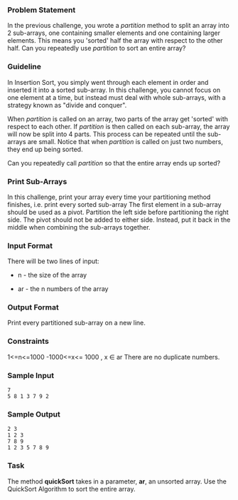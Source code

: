 ### Problem Statement

In the previous challenge, you wrote a *partition* method to split an array into 2 sub-arrays, one containing smaller elements and one containing larger elements. This means you 'sorted' half the array with respect to the other half. Can you repeatedly use *partition* to sort an entire array?

### Guideline

In Insertion Sort, you simply went through each element in order and inserted it into a sorted sub-array. In this challenge, you cannot focus on one element at a time, but instead must deal with whole sub-arrays, with a strategy known as "divide and conquer".

When *partition* is called on an array, two parts of the array get 'sorted' with respect to each other. If *partition* is then called on each sub-array, the array will now be split into 4 parts. This process can be repeated until the sub-arrays are small. Notice that when *partition* is called on just two numbers, they end up being sorted.

Can you repeatedly call *partition* so that the entire array ends up sorted?

### Print Sub-Arrays

In this challenge, print your array every time your partitioning method finishes, i.e. print every sorted sub-array The first element in a sub-array should be used as a pivot. Partition the left side before partitioning the right side. The pivot should not be added to either side. Instead, put it back in the middle when combining the sub-arrays together.

### Input Format

There will be two lines of input:

* n - the size of the array

* ar - the n numbers of the array

### Output Format

Print every partitioned sub-array on a new line.

### Constraints

1<=n<=1000 
-1000<=x<= 1000 , x ∈ ar 
There are no duplicate numbers.

### Sample Input

```
7 
5 8 1 3 7 9 2
```

### Sample Output

```
2 3 
1 2 3 
7 8 9 
1 2 3 5 7 8 9
```

### Task

The method **quickSort** takes in a parameter, **ar**, an unsorted array. Use the QuickSort Algorithm to sort the entire array.
